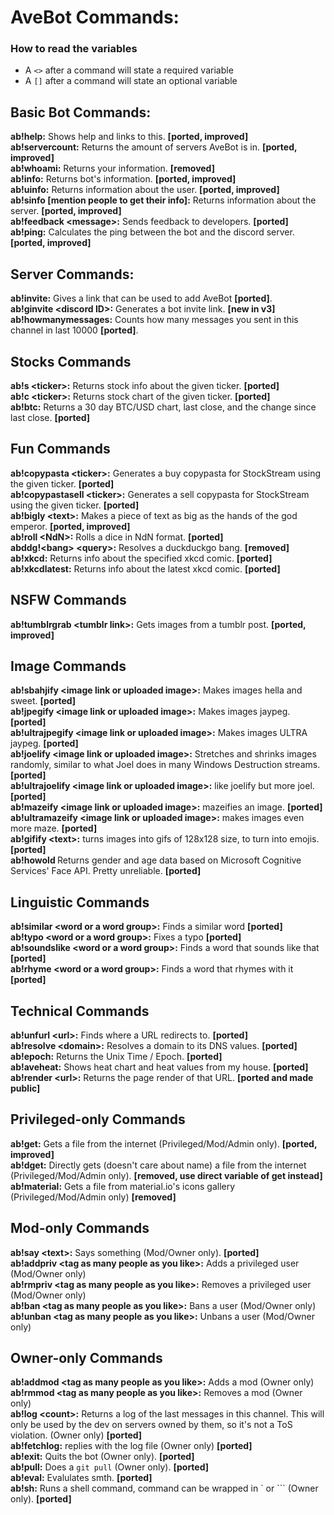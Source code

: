 # AveBot Commands:<br>

### How to read the variables
- A `<>` after a command will state a required variable
- A `[]` after a command will state an optional variable

## Basic Bot Commands:<br>
**ab!help:** Shows help and links to this. **[ported, improved]**<br>
**ab!servercount:** Returns the amount of servers AveBot is in. **[ported, improved]**<br>
**ab!whoami:** Returns your information. **[removed]**<br>
**ab!info:** Returns bot's information. **[ported, improved]**<br>
**ab!uinfo:** Returns information about the user. **[ported, improved]**<br>
**ab!sinfo [mention people to get their info]:** Returns information about the server. **[ported, improved]**<br>
**ab!feedback \<message>:** Sends feedback to developers. **[ported]**<br>
**ab!ping:** Calculates the ping between the bot and the discord server. **[ported, improved]**

## Server Commands:<br>
**ab!invite:** Gives a link that can be used to add AveBot **[ported]**.<br>
**ab!ginvite \<discord ID>:** Generates a bot invite link. **[new in v3]**<br>
**ab!howmanymessages:** Counts how many messages you sent in this channel in last 10000 **[ported]**.<br>

## Stocks Commands<br>
**ab!s \<ticker>:** Returns stock info about the given ticker. **[ported]**<br>
**ab!c \<ticker>:** Returns stock chart of the given ticker. **[ported]**<br>
**ab!btc:** Returns a 30 day BTC/USD chart, last close, and the change since last close. **[ported]**<br>

## Fun Commands<br>
**ab!copypasta \<ticker>:** Generates a buy copypasta for StockStream using the given ticker. **[ported]**<br>
**ab!copypastasell \<ticker>:** Generates a sell copypasta for StockStream using the given ticker. **[ported]**<br>
**ab!bigly \<text>:** Makes a piece of text as big as the hands of the god emperor. **[ported, improved]**<br>
**ab!roll \<NdN>:** Rolls a dice in NdN format. **[ported]**<br>
**abddg!\<bang> \<query>:** Resolves a duckduckgo bang. **[removed]**<br>
**ab!xkcd:** Returns info about the specified xkcd comic. **[ported]**<br>
**ab!xkcdlatest:** Returns info about the latest xkcd comic. **[ported]**<br>

## NSFW Commands<br>
**ab!tumblrgrab \<tumblr link>:** Gets images from a tumblr post. **[ported, improved]**<br>

## Image Commands<br>
**ab!sbahjify \<image link or uploaded image>:** Makes images hella and sweet. **[ported]**<br>
**ab!jpegify \<image link or uploaded image>:** Makes images jaypeg. **[ported]**<br>
**ab!ultrajpegify \<image link or uploaded image>:** Makes images ULTRA jaypeg. **[ported]**<br>
**ab!joelify \<image link or uploaded image>:** Stretches and shrinks images randomly, similar to what Joel does in many Windows Destruction streams. **[ported]**<br>
**ab!ultrajoelify \<image link or uploaded image>:** like joelify but more joel. **[ported]**<br>
**ab!mazeify \<image link or uploaded image>:** mazeifies an image. **[ported]**<br>
**ab!ultramazeify \<image link or uploaded image>:** makes images even more maze. **[ported]**<br>
**ab!gifify \<text>:** turns images into gifs of 128x128 size, to turn into emojis. **[ported]**<br>
**ab!howold <attach or link image>** Returns gender and age data based on Microsoft Cognitive Services' Face API. Pretty unreliable. **[ported]**<br>

## Linguistic Commands<br>
**ab!similar \<word or a word group>:** Finds a similar word **[ported]**<br>
**ab!typo \<word or a word group>:** Fixes a typo **[ported]**<br>
**ab!soundslike \<word or a word group>:** Finds a word that sounds like that **[ported]**<br>
**ab!rhyme \<word or a word group>:** Finds a word that rhymes with it **[ported]**<br>

## Technical Commands<br>
**ab!unfurl \<url>:** Finds where a URL redirects to. **[ported]**<br>
**ab!resolve \<domain>:** Resolves a domain to its DNS values. **[ported]**<br>
**ab!epoch:** Returns the Unix Time / Epoch. **[ported]**<br>
**ab!aveheat:** Shows heat chart and heat values from my house. **[ported]**<br>
**ab!render \<url>:** Returns the page render of that URL. **[ported and made public]**<br>

## Privileged-only Commands<br>
**ab!get:** Gets a file from the internet (Privileged/Mod/Admin only). **[ported, improved]**<br>
**ab!dget:** Directly gets (doesn't care about name) a file from the internet (Privileged/Mod/Admin only).  **[removed, use direct variable of get instead]**<br>
**ab!material:** Gets a file from material.io's icons gallery (Privileged/Mod/Admin only) **[removed]**<br>

## Mod-only Commands<br>
**ab!say \<text>:** Says something (Mod/Owner only). **[ported]**<br>
**ab!addpriv \<tag as many people as you like>:** Adds a privileged user (Mod/Owner only)<br>
**ab!rmpriv \<tag as many people as you like>:** Removes a privileged user (Mod/Owner only)<br>
**ab!ban \<tag as many people as you like>:** Bans a user (Mod/Owner only)<br>
**ab!unban \<tag as many people as you like>:** Unbans a user (Mod/Owner only)<br>

## Owner-only Commands<br>
**ab!addmod \<tag as many people as you like>:** Adds a mod (Owner only)<br>
**ab!rmmod \<tag as many people as you like>:** Removes a mod (Owner only)<br>
**ab!log \<count>:** Returns a log of the last <count> messages in this channel. This will only be used by the dev on servers owned by them, so it's not a ToS violation. (Owner only) **[ported]**<br>
**ab!fetchlog:** replies with the log file (Owner only) **[ported]**<br>
**ab!exit:** Quits the bot (Owner only). **[ported]**<br>
**ab!pull:** Does a `git pull` (Owner only). **[ported]**<br>
**ab!eval:** Evalulates smth. **[ported]**<br>
**ab!sh:** Runs a shell command, command can be wrapped in \` or \`\`\` (Owner only). **[ported]**<br>
